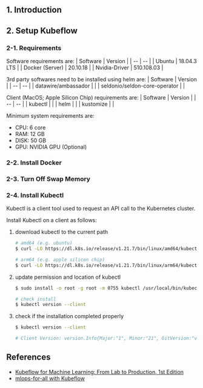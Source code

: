 ## 1. Introduction

## 2. Setup Kubeflow
### 2-1. Requirements
Software requirements are:
| Software | Version |
| -- | -- |
| Ubuntu | 18.04.3 LTS |
| Docker (Server) | 20.10.18 |
| Nvidia-Driver | 510.108.03 |

3rd party softwares need to be installed using helm are:
| Software | Version |
| -- | -- |
| datawire/ambassador | |
| seldonio/seldon-core-operator | |


Client (MacOS; Apple Silicon Chip) requirements are:
| Software | Version |
| -- | -- |
| kubectl | |
| helm | |
| kustomize | |

Minimum system requirements are:
- CPU: 6 core
- RAM: 12 GB
- DISK: 50 GB
- GPU: NVIDIA GPU (Optional)


### 2-2. Install Docker

### 2-3. Turn Off Swap Memory


### 2-4. Install Kubectl
Kubectl is a client tool used to request an API call to the Kubernetes cluster.

Install Kubectl on a client as follows:

1) download kubectl to the current path
    ```bash
    # amd64 (e.g. ubuntu)
    $ curl -LO https://dl.k8s.io/release/v1.21.7/bin/linux/amd64/kubectl

    # arm64 (e.g. apple silicon chip)
    $ curl -LO https://dl.k8s.io/release/v1.21.7/bin/linux/arm64/kubectl
    ```

2) update permission and location of kubectl
    ```bash
    $ sudo install -o root -g root -m 0755 kubectl /usr/local/bin/kubectl

    # check install
    $ kubectl version --client
    ```

3) check if the installation completed properly
    ```bash
    $ kubectl version --client

    # Client Version: version.Info{Major:"1", Minor:"21", GitVersion:"v1.21.7", GitCommit:"1f86634ff08f37e54e8bfcd86bc90b61c98f84d4", GitTreeState:"clean", BuildDate:"2021-11-17T14:41:19Z", GoVersion:"go1.16.10", Compiler:"gc", Platform:"linux/amd64"}
    ```



## References
- [Kubeflow for Machine Learning: From Lab to Production, 1st Edition]
- [mlops-for-all with Kubeflow]

[Kubeflow for Machine Learning: From Lab to Production, 1st Edition]: https://www.amazon.com/Kubeflow-Machine-Learning-Lab-Production/dp/1492050121
[mlops-for-all with Kubeflow]: https://mlops-for-all.github.io/docs/introduction/intro
